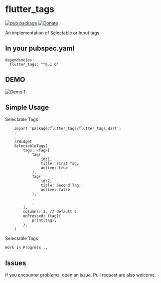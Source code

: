 # flutter_tags

[![pub package](https://img.shields.io/badge/pub-0.1.0-orange.svg)](https://pub.dartlang.org/packages/flutter_tags)
[![Donate](https://img.shields.io/badge/Donate-PayPal-green.svg)](https://www.paypal.me/dnag88)

An implementation of Selectable or Input tags.


## In your pubspec.yaml
```
dependencies:
  flutter_tags: "^0.1.0"
```


## DEMO
![Demo 1](https://github.com/Dn-a/flutter_tags/blob/master/example/example.gif)


## Simple Usage
Selectable Tags
```
    import 'package:flutter_tags/flutter_tags.dart';
    .
    .
    //Widget
    SelectableTags(
        tags: <Tag>[
            Tag(
                id:1,
                title: First Tag,
                active: true
            ),
            Tag(
                id:2,
                title: Second Tag,
                active: false
            ),
            .
            .
        ],
        columns: 3, // default 4
        onPressed: (tag){
            print(tag);
        },
    )
```

Selectable Tags
```
Work in Progress...
```


## Issues
If you encounter problems, open an issue. Pull request are also welcome.

